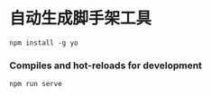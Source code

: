 # 自动生成脚手架工具


```
npm install -g yo
```

### Compiles and hot-reloads for development
```
npm run serve
```


